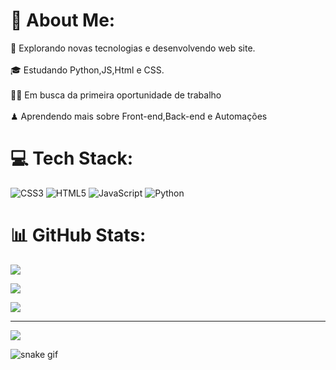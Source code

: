 # 📝 About Me:
👾 Explorando novas tecnologias e desenvolvendo web site.<br><br>🎓 Estudando Python,JS,Html e CSS.<br><br>🧙🏼 Em busca da primeira oportunidade de trabalho<br><br>♟ Aprendendo mais sobre Front-end,Back-end e Automações



# 💻 Tech Stack:
![CSS3](https://img.shields.io/badge/css3-%231572B6.svg?style=for-the-badge&logo=css3&logoColor=white) ![HTML5](https://img.shields.io/badge/html5-%23E34F26.svg?style=for-the-badge&logo=html5&logoColor=white) ![JavaScript](https://img.shields.io/badge/javascript-%23323330.svg?style=for-the-badge&logo=javascript&logoColor=%23F7DF1E) ![Python](https://img.shields.io/badge/python-3670A0?style=for-the-badge&logo=python&logoColor=ffdd54)

# 📊 GitHub Stats:

![](https://github-readme-stats.vercel.app/api?username=ThiagoCruz00&theme=dark&hide_border=false&include_all_commits=false&count_private=false)

![](https://github-readme-streak-stats.herokuapp.com/?user=ThiagoCruz00&theme=dark&hide_border=false)<br/>

![](https://github-readme-stats.vercel.app/api/top-langs/?username=ThiagoCruz00&theme=dark&hide_border=false&include_all_commits=false&count_private=false&layout=compact)

---
[![](https://visitcount.itsvg.in/api?id=ThiagoCruz00&icon=0&color=0)](https://visitcount.itsvg.in)

![snake gif](https://github.com/ThiagoCruz00/ThiagoCruz00/blob/output/github-user-contribution.svg)

<!-- Proudly created with GPRM ( https://gprm.itsvg.in ) -->
